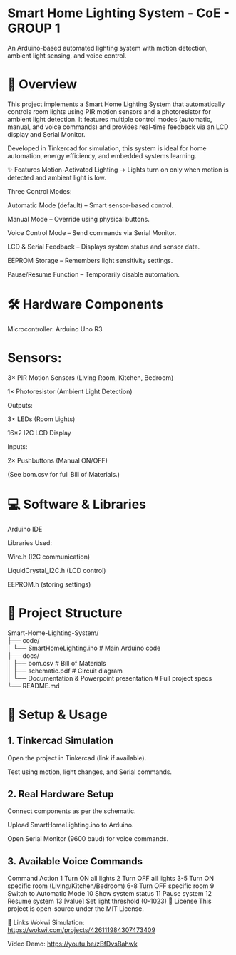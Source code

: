 # Smart Home Lighting System - CoE - GROUP 1

An Arduino-based automated lighting system with motion detection, ambient light sensing, and voice control.

# 📌 Overview
This project implements a Smart Home Lighting System that automatically controls room lights using PIR motion sensors and a photoresistor for ambient light detection. 
It features multiple control modes (automatic, manual, and voice commands) and provides real-time feedback via an LCD display and Serial Monitor.

Developed in Tinkercad for simulation, this system is ideal for home automation, energy efficiency, and embedded systems learning.

✨ Features
Motion-Activated Lighting → Lights turn on only when motion is detected and ambient light is low.

Three Control Modes:

Automatic Mode (default) – Smart sensor-based control.

Manual Mode – Override using physical buttons.

Voice Control Mode – Send commands via Serial Monitor.

LCD & Serial Feedback – Displays system status and sensor data.

EEPROM Storage – Remembers light sensitivity settings.

Pause/Resume Function – Temporarily disable automation.

# 🛠️ Hardware Components
Microcontroller: Arduino Uno R3

# Sensors:

3× PIR Motion Sensors (Living Room, Kitchen, Bedroom)

1× Photoresistor (Ambient Light Detection)

Outputs:

3× LEDs (Room Lights)

16×2 I2C LCD Display

Inputs:

2× Pushbuttons (Manual ON/OFF)

(See bom.csv for full Bill of Materials.)

# 💻 Software & Libraries
Arduino IDE

Libraries Used:

Wire.h (I2C communication)

LiquidCrystal_I2C.h (LCD control)

EEPROM.h (storing settings)

# 📂 Project Structure
Smart-Home-Lighting-System/  
├── code/  
│   └── SmartHomeLighting.ino  # Main Arduino code  
├── docs/  
│   ├── bom.csv               # Bill of Materials  
│   ├── schematic.pdf         # Circuit diagram  
│   └── Documentation & Powerpoint presentation # Full project specs  
└── README.md  
# 🚀 Setup & Usage
## 1. Tinkercad Simulation
Open the project in Tinkercad (link if available).


Test using motion, light changes, and Serial commands.

## 2. Real Hardware Setup
Connect components as per the schematic.

Upload SmartHomeLighting.ino to Arduino.

Open Serial Monitor (9600 baud) for voice commands.

## 3. Available Voice Commands
Command	Action
1	Turn ON all lights
2	Turn OFF all lights
3-5	Turn ON specific room (Living/Kitchen/Bedroom)
6-8	Turn OFF specific room
9	Switch to Automatic Mode
10	Show system status
11	Pause system
12	Resume system
13 [value]	Set light threshold (0-1023)
📜 License
This project is open-source under the MIT License.

📎 Links
Wokwi Simulation: https://wokwi.com/projects/426111984307473409

Video Demo: https://youtu.be/zBfDvsBahwk
